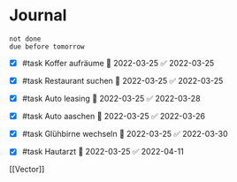 # Journal

```tasks
not done
due before tomorrow
```

- [x] #task Koffer aufräume 📅 2022-03-25 ✅ 2022-03-25
- [x] #task Restaurant suchen 📅 2022-03-25 ✅ 2022-03-25
- [x] #task Auto leasing 📅 2022-03-25 ✅ 2022-03-28
- [x] #task Auto aaschen 📅 2022-03-25 ✅ 2022-03-26
- [x] #task Glühbirne wechseln 📅 2022-03-25 ✅ 2022-03-30
- [x] #task Hautarzt 📅 2022-03-25 ✅ 2022-04-11


[[Vector]]